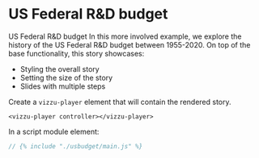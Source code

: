 # US Federal R&D budget

US Federal R&D budget In this more involved example, we explore the history of
the US Federal R&D budget between 1955-2020. On top of the base functionality,
this story showcases:

- Styling the overall story
- Setting the size of the story
- Slides with multiple steps

<vizzu-player controller></vizzu-player>

<script type="module" src="./main.js"></script>

Create a `vizzu-player` element that will contain the rendered story.

```
<vizzu-player controller></vizzu-player>
```

In a script module element:

```javascript
// {% include "./usbudget/main.js" %}
```
